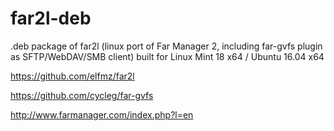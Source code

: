 # far2l-deb
.deb package of far2l (linux port of Far Manager 2, including far-gvfs plugin as SFTP/WebDAV/SMB client)
built for Linux Mint 18 x64 / Ubuntu 16.04 x64

https://github.com/elfmz/far2l

https://github.com/cycleg/far-gvfs

http://www.farmanager.com/index.php?l=en
